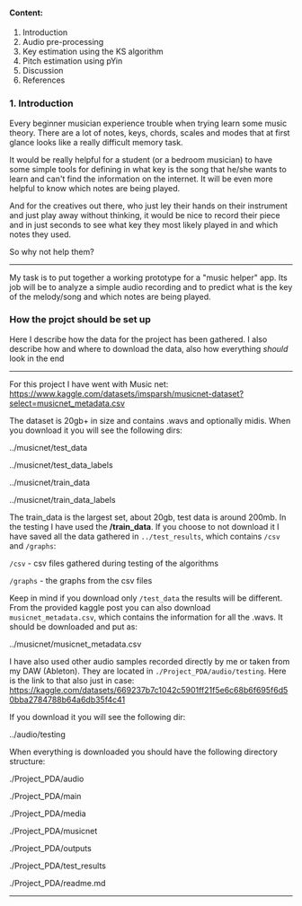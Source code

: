 #### Content:

1. Introduction
2. Audio pre-processing
3. Key estimation using the KS algorithm 
3. Pitch estimation using pYin
4. Discussion
5. References

### 1. Introduction

Every beginner musician experience trouble when trying learn some music theory. There are a lot of notes, keys, chords, scales and modes that at first glance looks like a really difficult memory task. 

It would be really helpful for a student (or a bedroom musician) to have some simple tools for defining in what key is the song that he/she wants to learn and can't find the information on the internet. It will be even more helpful to know which notes are being played.

And for the creatives out there, who just ley their hands on their instrument and just play away without thinking, it would be nice to record their piece and in just seconds to see what key they most likely played in and which notes they used. 

So why not help them?

***

My task is to put together a working prototype for a "music helper" app. Its job will be to analyze a simple audio recording and to predict what is the key of the melody/song and which notes are being played.

### How the projct should be set up

Here I describe how the data for the project has been gathered. I also describe how and where to download the data, also how everything *should* look in the end 

***

For this project I have went with Music net: 
https://www.kaggle.com/datasets/imsparsh/musicnet-dataset?select=musicnet_metadata.csv

The dataset is 20gb+ in size and contains .wavs and optionally midis. When you download it you will see the following dirs:

../musicnet/test_data

../musicnet/test_data_labels

../musicnet/train_data

../musicnet/train_data_labels

The train_data is the largest set, about 20gb, test data is around 200mb. In the testing I have used the **/train_data**. If you choose to not download it I have saved all the data gathered in `../test_results`, which contains `/csv` and `/graphs`:

`/csv` - csv files gathered during testing of the algorithms

`/graphs` - the graphs from the csv files

Keep in mind if you download only `/test_data` the results will be different. From the provided kaggle post you can also download `musicnet_metadata.csv`, which contains the information for all the .wavs. It should be downloaded and put as:

../musicnet/musicnet_metadata.csv

I have also used other audio samples recorded directly by me or taken from my DAW (Ableton). They are located in `./Project_PDA/audio/testing`. Here is the link to that also just in case:
https://kaggle.com/datasets/669237b7c1042c5901ff21f5e6c68b6f695f6d50bba2784788b64a6db35f4c41

If you download it you will see the following dir:

../audio/testing

When everything is downloaded you should have the following directory structure:

./Project_PDA/audio

./Project_PDA/main

./Project_PDA/media

./Project_PDA/musicnet

./Project_PDA/outputs

./Project_PDA/test_results

./Project_PDA/readme.md

***
